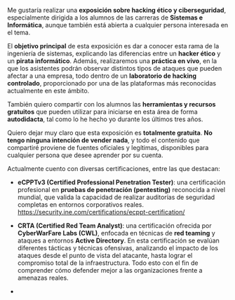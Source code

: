 Me gustaría realizar una **exposición sobre hacking ético y ciberseguridad**, especialmente dirigida a los alumnos de las carreras de **Sistemas e Informática**, aunque también está abierta a cualquier persona interesada en el tema.

El **objetivo principal** de esta exposición es dar a conocer esta rama de la ingeniería de sistemas, explicando las diferencias entre un **hacker ético** y un **pirata informático**. Además, realizaremos una **práctica en vivo**, en la que los asistentes podrán observar distintos tipos de ataques que pueden afectar a una empresa, todo dentro de un **laboratorio de hacking controlado**, proporcionado por una de las plataformas más reconocidas actualmente en este ámbito.

También quiero compartir con los alumnos las **herramientas y recursos gratuitos** que pueden utilizar para iniciarse en esta área de forma **autodidacta**, tal como lo he hecho yo durante los últimos tres años.

Quiero dejar muy claro que esta exposición es **totalmente gratuita**. **No tengo ninguna intención de vender nada**, y todo el contenido que compartiré proviene de fuentes oficiales y legítimas, disponibles para cualquier persona que desee aprender por su cuenta.

Actualmente cuento con diversas certificaciones, entre las que destacan:

- **eCPPTv3 (Certified Professional Penetration Tester)**: una certificación profesional en **pruebas de penetración (pentesting)** reconocida a nivel mundial, que valida la capacidad de realizar auditorías de seguridad completas en entornos corporativos reales.
https://security.ine.com/certifications/ecppt-certification/


- **CRTA (Certified Red Team Analyst)**: una certificación ofrecida por **CyberWarFare Labs (CWL)**, enfocada en técnicas de **red teaming** y ataques a entornos **Active Directory**. En esta certificación se evalúan diferentes tácticas y técnicas ofensivas, analizando el impacto de los ataques desde el punto de vista del atacante, hasta lograr el compromiso total de la infraestructura. Todo esto con el fin de comprender cómo defender mejor a las organizaciones frente a amenazas reales.
-